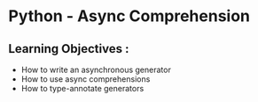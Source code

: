 # Python - Async Comprehension

## Learning Objectives :

- How to write an asynchronous generator
- How to use async comprehensions
- How to type-annotate generators
